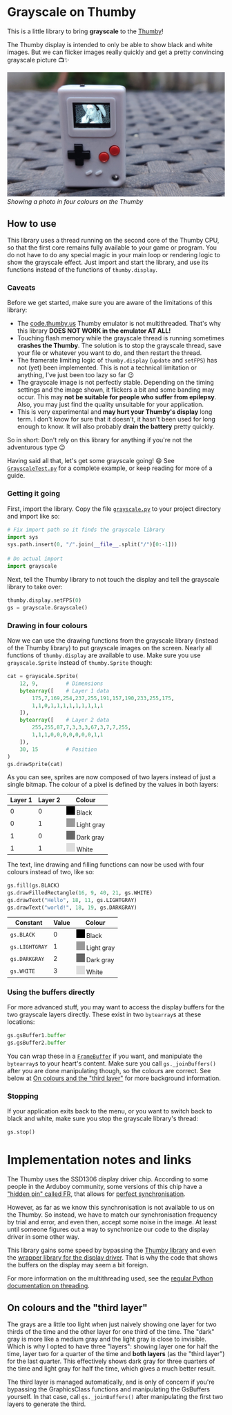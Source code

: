 # Grayscale on Thumby

This is a little library to bring **grayscale** to the
[Thumby](https://thumby.us/)!

The Thumby display is intended to only be able to show black and white images.
But we can flicker images really quickly and get a pretty convincing grayscale
picture 📺✨

![Showing a grayscale image on the Thumby](./pictures/girl_on_thumby.jpeg)
<br/>_Showing a photo in four colours on the Thumby_

## How to use

This library uses a thread running on the second core of the Thumby CPU, so that
the first core remains fully available to your game or program. You do not have
to do any special magic in your main loop or rendering logic to show the
grayscale effect. Just import and start the library, and use its functions
instead of the functions of `thumby.display`.

### Caveats

Before we get started, make sure you are aware of the limitations of this
library:

* The [code.thumby.us](https://code.thumby.us) Thumby emulator is not
  multithreaded. That's why this library **DOES NOT WORK in the emulator AT
  ALL!**
* Touching flash memory while the grayscale thread is running sometimes
  **crashes the Thumby**. The solution is to stop the grayscale thread, save
  your file or whatever you want to do, and then restart the thread.
* The framerate limiting logic of `thumby.display` (`update` and `setFPS`) has
  not (yet) been implemented. This is not a technical limitation or anything,
  I've just been too lazy so far 😉
* The grayscale image is not perfectly stable. Depending on the timing settings
  and the image shown, it flickers a bit and some banding may occur. This
  may **not be suitable for people who suffer from epilepsy**. Also, you may
  just find the quality unsuitable for your application.
* This is very experimental and **may hurt your Thumby's display** long term. I
  don't know for sure that it doesn't, it hasn't been used for long enough to
  know. It will also probably **drain the battery** pretty quickly.

So in short: Don't rely on this library for anything if you're not the
adventurous type 😉

Having said all that, let's get some grayscale going! 😄 See
[`GrayscaleTest.py`](./Games/GrayscaleTest/GrayscaleTest.py) for a complete
example, or keep reading for more of a guide.

### Getting it going

First, import the library. Copy the file [`grayscale.py`](./grayscale.py) to
your project directory and import like so:

```python
# Fix import path so it finds the grayscale library
import sys
sys.path.insert(0, "/".join(__file__.split("/")[0:-1]))

# Do actual import
import grayscale
```

Next, tell the Thumby library to not touch the display and tell the grayscale
library to take over:

```python
thumby.display.setFPS(0)
gs = grayscale.Grayscale()
```

### Drawing in four colours

Now we can use the drawing functions from the grayscale library (instead of the
Thumby library) to put grayscale images on the screen. Nearly all functions of
`thumby.display` are available to use. Make sure you use `grayscale.Sprite`
instead of `thumby.Sprite` though:

```python
cat = grayscale.Sprite(
    12, 9,         # Dimensions
    bytearray([    # Layer 1 data
        175,7,169,254,237,255,191,157,190,233,255,175,
        1,1,0,1,1,1,1,1,1,1,1,1
    ]),
    bytearray([    # Layer 2 data
        255,255,87,7,3,3,3,67,3,7,7,255,
        1,1,1,0,0,0,0,0,0,0,1,1
    ]),
    30, 15         # Position
)
gs.drawSprite(cat)
```

As you can see, sprites are now composed of two layers instead of just a single
bitmap. The colour of a pixel is defined by the values in both layers:

| Layer 1 | Layer 2 | Colour                                           |
|---------|---------|--------------------------------------------------|
| 0       | 0       | ![#000000](./pictures/black.png) Black           |
| 0       | 1       | ![#999999](./pictures/lightgray.png) Light gray  |
| 1       | 0       | ![#666666](./pictures/darkgray.png) Dark gray    |
| 1       | 1       | ![#DDDDDD](./pictures/white.png) White           |

The text, line drawing and filling functions can now be used with four colours
instead of two, like so:

```python
gs.fill(gs.BLACK)
gs.drawFilledRectangle(16, 9, 40, 21, gs.WHITE)
gs.drawText("Hello", 18, 11, gs.LIGHTGRAY)
gs.drawText("world!", 18, 19, gs.DARKGRAY)
```

| Constant       | Value | Colour                                           |
| -------------- |-------|--------------------------------------------------|
| `gs.BLACK`     | 0     | ![#000000](./pictures/black.png) Black           |
| `gs.LIGHTGRAY` | 1     | ![#999999](./pictures/lightgray.png) Light gray  |
| `gs.DARKGRAY`  | 2     | ![#666666](./pictures/darkgray.png) Dark gray    |
| `gs.WHITE`     | 3     | ![#DDDDDD](./pictures/white.png) White           |

### Using the buffers directly

For more advanced stuff, you may want to access the display buffers for the two
grayscale layers directly. These exist in two `bytearray`s at these locations:

```python
gs.gsBuffer1.buffer
gs.gsBuffer2.buffer
```

You can wrap these in a
[`FrameBuffer`](https://docs.micropython.org/en/v1.15/library/framebuf.html) if
you want, and manipulate the `bytearray`s to your heart's content. Make sure you
call `gs._joinBuffers()` after you are done manipulating though, so the colours
are correct. See below at [On colours and the "third
layer"](#on-colours-and-the-third-layer) for more background information.

### Stopping

If your application exits back to the menu, or you want to switch back to black
and white, make sure you stop the grayscale library's thread:

```python
gs.stop()
```

# Implementation notes and links

The Thumby uses the SSD1306 display driver chip. According to some people in the
Arduboy community, some versions of this chip have a ["hidden pin" called
FR](https://community.arduboy.com/t/what-is-pin-7-on-the-oled-nothing/2740/35),
that allows for [perfect
synchronisation](https://community.arduboy.com/t/greyscale-2bit-4-colour-success-with-ssd1306/6835).

However, as far as we know this synchronisation is not available to us on the
Thumby. So instead, we have to match our synchronisation frequency by trial and
error, and even then, accept some noise in the image. At least until someone
figures out a way to synchronize our code to the display driver in some other
way.

This library gains some speed by bypassing the [Thumby
library](https://github.com/TinyCircuits/TinyCircuits-Thumby-Code-Editor/blob/master/ThumbyGames/lib/thumby.py)
and even the [wrapper library for the display
driver](https://github.com/micropython/micropython/blob/master/drivers/display/ssd1306.py).
That is why the code that shows the buffers on
the display may seem a bit foreign.

For more information on the multithreading used, see the [regular Python
documentation on
threading](https://docs.python.org/3.7/library/_thread.html#module-_thread).

## On colours and the "third layer"

The grays are a little too light when just naively showing one layer for two
thirds of the time and the other layer for one third of the time. The "dark"
gray is more like a medium gray and the light gray is close to invisible. Which
is why I opted to have three "layers": showing layer one for half the time,
layer two for a quarter of the time and **both layers** (as the "third layer")
for the last quarter. This effectively shows dark gray for three quarters of the
time and light gray for half the time, which gives a much better result.

The third layer is managed automatically, and is only of concern if you're
bypassing the GraphicsClass functions and manipulating the GsBuffers yourself.
In that case, call `gs._joinBuffers()` after manipulating the first two layers
to generate the third.
